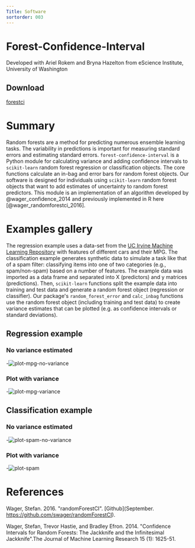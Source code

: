 ```yaml
---
Title: Software
sortorder: 003
---
```

# Forest-Confidence-Interval 
Developed with Ariel Rokem and  Bryna Hazelton from eScience Institute, University of Washington

## Download
[forestci](https://pypi.python.org/pypi/forestci/0.1)

# Summary
Random forests are a method for predicting numerous ensemble learning tasks. The variability in predictions is important for measuring standard errors and estimating standard errors. `forest-confidence-interval` is a Python module for calculating variance and adding confidence intervals to `scikit-learn` random forest regression or classification objects. The core functions calculate an in-bag and error bars for random forest objects. Our software is designed for individuals using `scikit-learn` random forest objects that want to add estimates of uncertainty to random forest predictors. This module is an implementation of an algorithm developed by @wager_confidence_2014 and previously implemented in R here [@wager_randomforestci_2016].


# Examples gallery
The regression example uses a data-set from the [UC Irvine Machine Learning Repository](https://archive.ics.uci.edu/ml/datasets/Auto+MPG) with features of different cars and their MPG. The classification example generates synthetic data to simulate a task like that of a spam filter: classifying items into one of two categories (e.g., spam/non-spam) based on a number of features. The example data was imported as a data frame and separated into X (predictors) and y matrices (predictions). Then, `scikit-learn` functions split the example data into training and test data and generate a random forest object (regression or classifier). Our package's `random_forest_error` and `calc_inbag` functions use the random forest object (including training and test data) to create variance estimates that can be plotted (e.g. as confidence intervals or standard deviations). 


## Regression example

### No variance estimated
-![plot-mpg-no-variance](plot_mpg_no_variance.png)

### Plot with variance
-![plot-mpg-variance](plot_mpg.png)

## Classification example
### No variance estimated
-![plot-spam-no-variance](plot_spam_no_variance.png)

### Plot with variance
-![plot-spam](plot_spam.png)

# References

Wager, Stefan. 2016. "randomForestCI". [Github](September. https://github.com/swager/randomForestCI).

Wager, Stefan, Trevor Hastie, and Bradley Efron. 2014. "Confidence Intervals for Random Forests: The Jackknife and the Infinitesimal Jackknife".The Journal of Machine Learning Research 15 (1): 1625-51.
